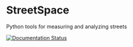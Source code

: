 # StreetSpace

Python tools for measuring and analyzing streets

[![Documentation Status](https://readthedocs.org/projects/streetspace/badge/?version=latest)](http://streetspace.readthedocs.io/en/latest/?badge=latest)
